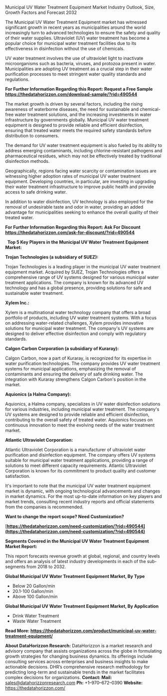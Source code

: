 ﻿Municipal UV Water Treatment Equipment Market Industry Outlook, Size, Growth Factors and Forecast 2032

The Municipal UV Water Treatment Equipment market has witnessed significant growth in recent years as municipalities around the world increasingly turn to advanced technologies to ensure the safety and quality of their water supplies. Ultraviolet (UV) water treatment has become a popular choice for municipal water treatment facilities due to its effectiveness in disinfection without the use of chemicals.

UV water treatment involves the use of ultraviolet light to inactivate microorganisms such as bacteria, viruses, and protozoa present in water. Municipalities are adopting UV treatment as a crucial step in their water purification processes to meet stringent water quality standards and regulations.

**For Further Information Regarding this Report: Request a Free Sample <https://thedatahorizzon.com/download-sample/?rid=490544>** 

The market growth is driven by several factors, including the rising awareness of waterborne diseases, the need for sustainable and chemical-free water treatment solutions, and the increasing investments in water infrastructure by governments globally. Municipal UV water treatment equipment is designed to provide reliable and efficient disinfection, ensuring that treated water meets the required safety standards before distribution to consumers.

The demand for UV water treatment equipment is also fueled by its ability to address emerging contaminants, including chlorine-resistant pathogens and pharmaceutical residues, which may not be effectively treated by traditional disinfection methods.

Geographically, regions facing water scarcity or contamination issues are witnessing higher adoption rates of municipal UV water treatment equipment. Developing countries, in particular, are investing in upgrading their water treatment infrastructure to improve public health and provide access to safe drinking water.

In addition to water disinfection, UV technology is also employed for the removal of undesirable taste and odor in water, providing an added advantage for municipalities seeking to enhance the overall quality of their treated water.

**For Further Information Regarding this Report: Ask For Discount <https://thedatahorizzon.com/ask-for-discount/?rid=490544>** 

` `**Top 5 Key Players in the Municipal UV Water Treatment Equipment Market:**

**Trojan Technologies (a subsidiary of SUEZ):**

Trojan Technologies is a leading player in the municipal UV water treatment equipment market. Acquired by SUEZ, Trojan Technologies offers a comprehensive range of UV systems designed for various municipal water treatment applications. The company is known for its advanced UV technology and has a global presence, providing solutions for safe and sustainable water treatment.

**Xylem Inc.:**

Xylem is a multinational water technology company that offers a broad portfolio of products, including UV water treatment systems. With a focus on addressing water-related challenges, Xylem provides innovative solutions for municipal water treatment. The company's UV systems are designed to deliver effective disinfection and comply with regulatory standards.

**Calgon Carbon Corporation (a subsidiary of Kuraray):**

Calgon Carbon, now a part of Kuraray, is recognized for its expertise in water purification technologies. The company provides UV water treatment systems for municipal applications, emphasizing the removal of contaminants and ensuring the delivery of safe drinking water. The integration with Kuraray strengthens Calgon Carbon's position in the market.

**Aquionics (a Halma Company):**

Aquionics, a Halma company, specializes in UV water disinfection solutions for various industries, including municipal water treatment. The company's UV systems are designed to provide reliable and efficient disinfection, contributing to the overall safety of treated water. Aquionics focuses on continuous innovation to meet the evolving needs of the water treatment market.

**Atlantic Ultraviolet Corporation:**

Atlantic Ultraviolet Corporation is a manufacturer of ultraviolet water purification and disinfection equipment. The company offers UV systems suitable for municipal water treatment applications, providing a range of solutions to meet different capacity requirements. Atlantic Ultraviolet Corporation is known for its commitment to product quality and customer satisfaction.

It's important to note that the municipal UV water treatment equipment market is dynamic, with ongoing technological advancements and changes in market dynamics. For the most up-to-date information on key players and market trends, consulting recent industry reports and official statements from the companies is recommended.

**Want to change the report scope? Need Customization?**

[**https://thedatahorizzon.com/need-customization/?rid=490544](https://thedatahorizzon.com/need-customization/?rid=490544)** 

**Segments Covered in the Municipal UV Water Treatment Equipment Market Report:**

This report forecasts revenue growth at global, regional, and country levels and offers an analysis of latest industry developments in each of the sub-segments from 2018 to 2032.

**Global Municipal UV Water Treatment Equipment Market, By Type**

- Below 20 Gallon/min
- 20.1-100 Gallon/min
- Above 100 Gallon/min

**Global Municipal UV Water Treatment Equipment Market, By Application**

- Drink Water Treatment
- Waste Water Treatment

**Read More: <https://thedatahorizzon.com/product/municipal-uv-water-treatment-equipment/>** 

**About DataHorizzon Research:**DataHorizzon is a market research and advisory company that assists organizations across the globe in formulating growth strategies for changing business dynamics. Its offerings include consulting services across enterprises and business insights to make actionable decisions. DHR’s comprehensive research methodology for predicting long-term and sustainable trends in the market facilitates complex decisions for organizations.**Contact:Mail:** <sales@datahorizzonresearch.com> **Ph:** +1–970–672–0390**Website:** <https://thedatahorizzon.com/> 

